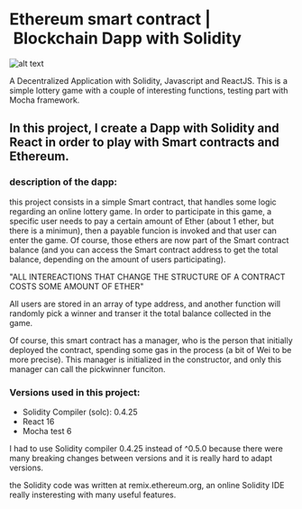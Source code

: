 # Ethereum smart contract | Blockchain Dapp with Solidity

![alt text](https://user-images.githubusercontent.com/40801686/54182923-27d2df80-44a3-11e9-9e6b-8efbc93fd278.jpg)

A Decentralized Application with Solidity, Javascript and ReactJS. This is a simple lottery game with a couple of interesting functions,
testing part with Mocha framework.

## In this project, I create a Dapp with Solidity and React in order to play with Smart contracts and Ethereum.


### description of the dapp:

this project consists in a simple Smart contract, that handles some logic regarding an online lottery game. In order to participate in this game, a specific user needs to pay a certain amount of Ether (about 1 ether, but there is a minimun), then a payable funcion is invoked and that user can enter the game. Of course, those ethers are now part of the Smart contract balance (and you can access the Smart contract address to get the total balance, depending on the amount of users participating). 

"ALL INTEREACTIONS THAT CHANGE THE STRUCTURE OF A CONTRACT COSTS SOME AMOUNT OF ETHER"

All users are stored in an array of type address, and another function will randomly pick a winner and transer it the total balance collected in the game.

Of course, this smart contract has a manager, who is the person that initially deployed the contract, spending some gas in the process (a bit of Wei to be more precise). This manager is initialized in the constructor, and only this manager can call the pickwinner funciton.



### Versions used in this project:

  - Solidity Compiler (solc): 0.4.25
  - React 16
  - Mocha test 6
  
 
 I had to use Solidity compiler 0.4.25 instead of ^0.5.0 because there were many breaking changes between versions and it is
 really hard to adapt versions.
 
 the Solidity code was written at remix.ethereum.org, an online Solidity IDE really insteresting with many useful features.
 
 
 
 
 
 
